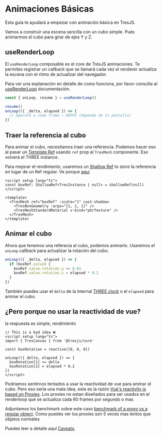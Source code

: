 # Animaciones Básicas

Esta guía te ayudará a empezar con animación básica en TresJS.

Vamos a construir una escena sencilla con un cubo simple. Pués animarmos el cubo para girar de ejes Y y Z.

<StackBlitzEmbed projectId="tresjs-basic-animations" />

## useRenderLoop

El `useRenderLoop` composable es el core de TresJS animaciones. Te permites registrar un callback que se llamará cada vez el renderer actualiza la escena con el ritmo de actualizar del navegador.

Para ver una explanación en detalle de como funciona, por favor consulta al [useRenderLoop](/api/composables#userenderloop) documentación.

```ts
const { onLoop, resume } = useRenderLoop()

resume()
onLoop(({ _delta, elapsed }) => {
  // Operará a cada frame ~ 60FPS (depende de tu pantalla)
})
```

## Traer la referencia al cubo

Para animar el cubo, necesitamos traer una referencia. Podemos hacer eso al pasar un [Template Ref](https://vuejs.org/guide/essentials/template-refs.html) usando `ref` prop al `TresMesh` componente. Eso volverá el THREE instance.

Para mejorar el rendimiento, usaremos un [Shallow Ref](https://v3.vuejs.org/guide/reactivity-fundamentals.html#shallow-reactivity) to store la referencia en lugar de un Ref regular. Ve porque [aquí](../advanced/caveats.md#reactivity)

```vue
<script setup lang="ts">
const boxRef: ShallowRef<TresInstance | null> = shallowRef(null)
</script>

<template>
  <TresMesh ref="boxRef" :scale="1" cast-shadow>
    <TresBoxGeometry :args="[1, 1, 1]" />
    <TresMeshStandardMaterial v-bind="pbrTexture" />
  </TresMesh>
</template>
```

## Animar el cubo

Ahora que tenemos una referecia al cubo, podemos animarlo. Usaremos el `onLoop` callback para actualizar la rotación del cubo.

```ts
onLoop(({ _delta, elapsed }) => {
  if (boxRef.value) {
    boxRef.value.rotation.y += 0.01
    boxRef.value.rotation.z = elapsed * 0.2
  }
})
```

También puedes usar el `delta` de la internal [THREE clock](https://threejs.org/docs/?q=clock#api/en/core/Clock) o el `elapsed` para animar el cubo.

## ¿Pero porque no usar la reactividad de vue?

la respuesta es simple, rendimiento

```vue
// This is a bad idea ❌
<script setup lang="ts">
import { TresCanvas } from '@tresjs/core'

const boxRotation = reactive([0, 0, 0])

onLoop(({ delta, elapsed }) => {
  boxRotation[1] += delta
  boxRotation[2] = elapsed * 0.2
})
</script>
```

Podríamos sentirnos tentados a usar la reactividad de vue para animar el cubo. Pero eso sería una mala idea, esta es la razón [Vue's reactivity is based on Proxies](https://vuejs.org/guide/extras/reactivity-in-depth.html#how-reactivity-works-in-vue). Los proxies no estan diseñados para ser usados en el renderloop que se actualiza cada 60 frames por segundo o mas

Adjuntamos los benchmark sobre este caso [benchmark of a proxy vs a regular object](https://measurethat.net/Benchmarks/Show/12503/0/object-vs-proxy-vs-proxy-setter). Como puedes ver los proxies son 5 veces mas lentos que objetos normales
<EmbedExperiment src="https://measurethat.net/Embed?id=399142" />

Puedes leer a detalle aquí [Caveats](../advanced/caveats.md#reactivity).
